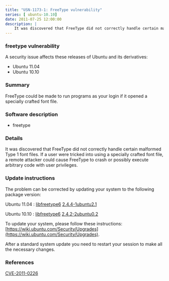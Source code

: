 ```yaml
---
title: "USN-1173-1: FreeType vulnerability"
series: [ ubuntu-10.10]
date: 2011-07-25 12:00:00
description: |
    It was discovered that FreeType did not correctly handle certain malformed Type 1 font files. If a user were tricked into using a specially crafted font file, a remote attacker could cause FreeType to crash or possibly execute arbitrary code with user privileges. 
--- 
```

 
 


### freetype vulnerability

A security issue affects these releases of Ubuntu and its derivatives:

* Ubuntu 11.04
* Ubuntu 10.10

### Summary

FreeType could be made to run programs as your login if it opened a specially crafted font file.

### Software description

* freetype 

### Details

It was discovered that FreeType did not correctly handle certain malformed Type 1 font files. If a user were tricked into using a specially crafted font file, a remote attacker could cause FreeType to crash or possibly execute arbitrary code with user privileges. 

### Update instructions

The problem can be corrected by updating your system to the following package version:

Ubuntu 11.04
 : [libfreetype6](https://launchpad.net/ubuntu/+source/freetype) <span> [2.4.4-1ubuntu2.1](https://launchpad.net/ubuntu/+source/freetype/2.4.4-1ubuntu2.1) </span> 

Ubuntu 10.10
 : [libfreetype6](https://launchpad.net/ubuntu/+source/freetype) <span> [2.4.2-2ubuntu0.2](https://launchpad.net/ubuntu/+source/freetype/2.4.2-2ubuntu0.2) </span> 

To update your system, please follow these instructions: [https://wiki.ubuntu.com/Security/Upgrades](https://wiki.ubuntu.com/Security/Upgrades).

After a standard system update you need to restart your session to make all the necessary changes. 

### References

 
 [CVE-2011-0226](http://people.ubuntu.com/~ubuntu-security/cve/CVE-2011-0226)
 

